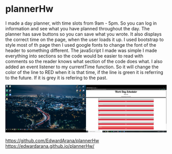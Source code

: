 # plannerHw

I made a day planner, with time slots from 9am - 5pm. So you can log in information and see what you have planned throughout the day.
The planner has save buttons so you can save what you wrote. It also displays the correct time on the page, when the user loads it up. I used bootstrap to style most of th page then I used google fonts to change the font of the header to something different. The javaScript I made was simple I made everything into sections so the code would be easier to read with comments so the reader knows what section of the code does what. I also added an event listener to my currentTime function. So it will change the color of the line to RED when it is that time, if the line is green it is referring to the future. If it is grey it is refering to the past.

![The search results page displays results from a search conducted in the form on the left side of the page.](./assets/plannerPics/Screenshot.png)



https://github.com/EdwardArana/plannerHw
https://edwardarana.github.io/plannerHw/


